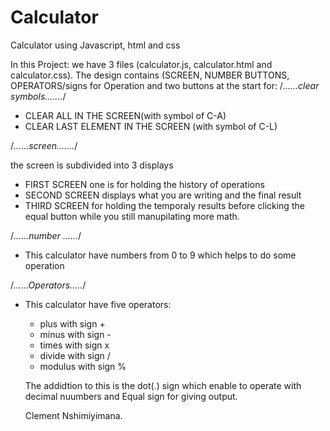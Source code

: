 # Calculator
Calculator using Javascript, html and css

In this Project: we have 3 files (calculator.js, calculator.html and calculator.css).
The design contains (SCREEN, NUMBER BUTTONS, OPERATORS/signs for Operation and two buttons at the start for:
    /*......clear symbols.......*/
* CLEAR ALL IN THE SCREEN(with symbol of C-A)
* CLEAR LAST ELEMENT IN THE SCREEN (with symbol of C-L)

/*......screen.......*/

the screen is subdivided into 3 displays

* FIRST SCREEN one is for holding the history of  operations
* SECOND SCREEN displays what you are writing and the final result
* THIRD SCREEN for holding the temporaly results before clicking the equal button while you still manupilating more math.

/*......number ......*/
* This calculator have numbers from 0 to 9 which helps to do some operation

/*......Operators.....*/

* This calculator have five operators:
  - plus with sign +
  - minus with sign -
  - times with sign x
  - divide with sign /
  - modulus with sign %


  The addidtion to this is the dot(.) sign which enable to operate with decimal nuumbers and Equal sign for giving output.


  Clement Nshimiyimana.




